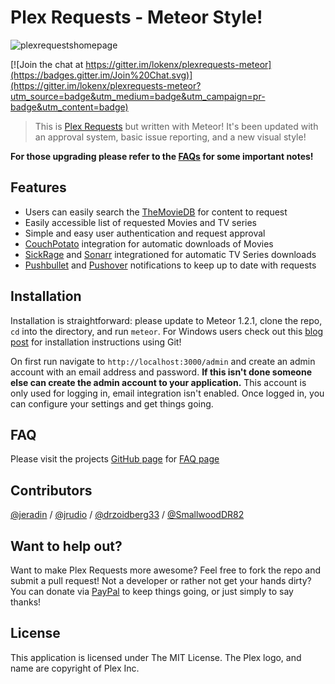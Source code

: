 # Plex Requests - Meteor Style!

![plexrequestshomepage](http://plexrequests.8bits.ca/img/preview.png)

[![Join the chat at https://gitter.im/lokenx/plexrequests-meteor](https://badges.gitter.im/Join%20Chat.svg)](https://gitter.im/lokenx/plexrequests-meteor?utm_source=badge&utm_medium=badge&utm_campaign=pr-badge&utm_content=badge)

> This is [Plex Requests](https://github.com/lokenx/plexrequests) but written with Meteor! It's been updated with an approval system, basic issue reporting, and a new visual style!

**For those upgrading please refer to the [FAQs](http://plexrequests.8bits.ca/faq/#v1-upgrade-notes) for some important notes!**

## Features
* Users can easily search the [TheMovieDB](https://www.themoviedb.org/) for content to request
* Easily accessible list of requested Movies and TV series
* Simple and easy user authentication and request approval
* [CouchPotato](https://couchpota.to/) integration for automatic downloads of Movies
* [SickRage](https://github.com/SiCKRAGETV/SickRage) and [Sonarr](https://sonarr.tv/) integrationed for automatic TV Series downloads
* [Pushbullet](https://www.pushbullet.com/) and [Pushover](https://pushover.net/) notifications to keep up to date with requests

## Installation
Installation is straightforward: please update to Meteor 1.2.1, clone the repo, `cd` into the directory, and run `meteor`. For Windows users check out this [blog post](http://8bits.ca/blog/installing-plexrequests-windows/) for installation instructions using Git!

On first run navigate to `http://localhost:3000/admin` and create an admin account with an email address and password. **If this isn't done someone else can create the admin account to your application.** This account is only used for logging in, email integration isn't enabled. Once logged in, you can configure your settings and get things going.

## FAQ
Please visit the projects [GitHub page](http://plexrequests.8bits.ca/) for [FAQ page](http://plexrequests.8bits.ca/faq)

## Contributors
 [@jeradin](https://github.com/Jeradin) / [@jrudio](https://github.com/jrudio) / [@drzoidberg33](https://github.com/drzoidberg33) / [@SmallwoodDR82](https://github.com/SmallwoodDR82)

## Want to help out?
Want to  make Plex Requests more awesome? Feel free to fork the repo and submit a pull request! Not a developer or rather not get your hands dirty? You can donate via [PayPal](https://www.paypal.me/plexrequests) to keep things going, or just simply to say thanks!

## License
This application is licensed under The MIT License. The Plex logo, and name are copyright of Plex Inc.
